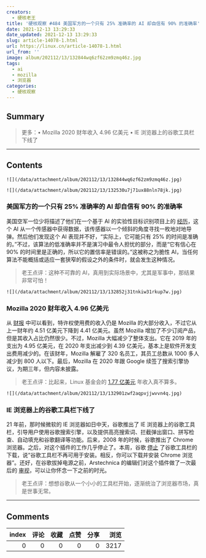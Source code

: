 ```yaml
---
creators:
  - 硬核老王
title: '硬核观察 #484 美国军方的一个只有 25% 准确率的 AI 却自信有 90% 的准确率'
date: 2021-12-13 13:29:33
date_updated: 2021-12-13 13:29:33
slug: article-14078-1.html
url: https://linux.cn/article-14078-1.html
url_from: ''
image: album/202112/13/132844wq6zf62zm9zmq46z.jpg
tags:
  - ai
  - mozilla
  - 浏览器
categories:
  - 硬核观察
---
```


## Summary

> 更多：• Mozilla 2020 财年收入 4.96 亿美元 • IE 浏览器上的谷歌工具栏下线了

***

<!-- more -->

## Contents

`![](/data/attachment/album/202112/13/132844wq6zf62zm9zmq46z.jpg)`

`![](/data/attachment/album/202112/13/132530u7j71ux88nln78jk.jpg)`

### 美国军方的一个只有 25% 准确率的 AI 却自信有 90% 的准确率

美国空军一位少将描述了他们在一个基于 AI 的实验性目标识别项目上的 [经历](https://www.defenseone.com/technology/2021/12/air-force-targeting-ai-thought-it-had-90-success-rate-it-was-more-25/187437/)，这个 AI 从一个传感器中获得数据，该传感器以一个倾斜的角度寻找一枚地对地导弹。然后他们发现这个 AI 表现并不好，“实际上，它可能只有 25% 的时间是准确的。”不过，该算法的低准确率并不是演习中最令人担忧的部分，而是“它有信心在 90% 的时间里是正确的，所以它的置信率是错误的。”这被称之为脆性 AI，当任何算法不能概括或适应一套狭窄的假设之外的条件时，就会发生这种情况。

> 
> 老王点评：这种不可靠的 AI，真用到实际场景中，尤其是军事中，那结果非常可怕！
> 
> 
> 

`![](/data/attachment/album/202112/13/132852j31tnkiw31rkup7w.jpg)`

### Mozilla 2020 财年收入 4.96 亿美元

从 [财报](https://assets.mozilla.net/annualreport/2020/mozilla-fdn-2020-short-form-0926.pdf) 中可以看到，特许权使用费的收入仍是 Mozilla 的大部分收入，不过它从上一财年约 4.51 亿美元下降到 4.41 亿美元。虽然 Mozilla 增加了不少订阅产品，但是其收入占比仍然很少。不过，Mozilla 大幅减少了整体支出。它在 2019 年的支出为 4.95 亿美元，在 2020 年支出减少到 4.39 亿美元，基本上是软件开发支出费用减少的。在该财年，Mozilla 解雇了 320 名员工，其员工总数从 1000 多人减少到 800 人以下。最后，Mozilla 在 2020 年跟 Google 续签了搜索引擎协议，为期三年，但内容未披露。

> 
> 老王点评：比起来，Linux 基金会的 [1.77 亿美元](https://linux.cn/article-14062-1.html) 年收入真不算多。
> 
> 
> 

`![](/data/attachment/album/202112/13/132901zwf2aqpvjjwvvn4q.jpg)`

### IE 浏览器上的谷歌工具栏下线了

21 年前，那时候微软的 IE 浏览器如日中天，谷歌推出了 IE 浏览器上的谷歌工具栏，引导用户使用谷歌搜索引擎，以及提供高亮搜索词、拦截弹出窗口、拼写检查、自动填充和谷歌翻译等功能。后来，2008 年的时候，谷歌推出了 Chrome 浏览器。之后，对这个插件的工作几乎停止了。本周，谷歌 [停止](https://toolbar.google.com/) 了谷歌工具栏的下载，说“谷歌工具栏不再可用于安装。相反，你可以下载并安装 Chrome 浏览器”。还好，在谷歌拔掉电源之前，Arstechnica 的编辑们对这个插件做了一次最后的 [审视](https://arstechnica.com/gadgets/2021/12/happy-21st-birthday-to-google-toolbar-which-inexplicably-still-exists/)，可以让你怀念一下之前的时光。

> 
> 老王点评：想想谷歌从一个小小的工具栏开始，逐渐统治了浏览器市场，真是世事无常。
> 
> 
>

***

## Comments


|   index |   评论 |   收藏 |   点赞 |   分享 |   浏览 |
|--------:|-------:|-------:|-------:|-------:|-------:|
|       0 |      0 |      0 |      0 |      0 |   3217 |
